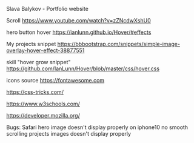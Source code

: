 Slava Balykov - Portfolio website

Scroll
https://www.youtube.com/watch?v=zZNcdwXshU0 

hero button hover
https://ianlunn.github.io/Hover/#effects 

My projects snippet
https://bbbootstrap.com/snippets/simple-image-overlay-hover-effect-38877551

skill "hover grow snippet"
https://github.com/IanLunn/Hover/blob/master/css/hover.css

icons source
https://fontawesome.com

https://css-tricks.com/

https://www.w3schools.com/

https://developer.mozilla.org/ 


Bugs:
Safari
hero image doesn't display properly on iphone10
no smooth scrolling
projects images doesn't display properly

